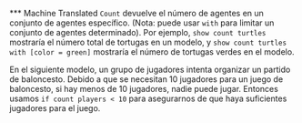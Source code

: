 ﻿*** Machine Translated
`Count` devuelve el número de agentes en un conjunto de agentes específico. (Nota: puede usar `with` para limitar un conjunto de agentes determinado). Por ejemplo, `show count turtles` mostraría el número total de tortugas en un modelo, y `show count turtles with [color = green]` mostraría el número de tortugas verdes en el modelo.

En el siguiente modelo, un grupo de jugadores intenta organizar un partido de baloncesto. Debido a que se necesitan 10 jugadores para un juego de baloncesto, si hay menos de 10 jugadores, nadie puede jugar. Entonces usamos `if count players < 10` para asegurarnos de que haya suficientes jugadores para el juego.